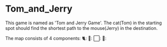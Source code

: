 # Tom_and_Jerry

This game is named as 'Tom and Jerry Game'. The cat(Tom) in the starting spot should find the shortest path to the mouse(Jerry) in the destination.

The map consists of 4 components: 
🐈:
🐀:
⬜: 
🔵: 
